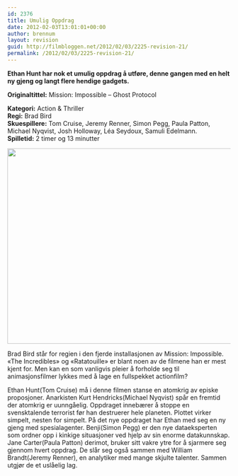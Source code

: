 ```yaml
---
id: 2376
title: Umulig Oppdrag
date: 2012-02-03T13:01:01+00:00
author: brennum
layout: revision
guid: http://filmbloggen.net/2012/02/03/2225-revision-21/
permalink: /2012/02/03/2225-revision-21/
---
```

**Ethan Hunt har nok et umulig oppdrag å utføre, denne gangen med en helt ny gjeng og langt flere hendige gadgets.** 

**<!--more-->Originaltittel:** Mission: Impossible &#8211; Ghost Protocol

  
**Kategori:** Action & Thriller  
**Regi:** Brad Bird  
**Skuespillere:** Tom Cruise, Jeremy Renner, Simon Pegg, Paula Patton, Michael Nyqvist, Josh Holloway, Léa Seydoux, Samuli Edelmann.  
**Spilletid:** 2 timer og 13 minutter

<a href="http://filmbloggen.net/?attachment_id=2325" rel="attachment wp-att-2325"><img class="alignnone size-large wp-image-2325" src="http://filmbloggen.net/wp-content/uploads//2012/02/mission-impossible-ghost-protocol-620x442.jpg" alt="" width="620" height="442" /></a>

Brad Bird står for regien i den fjerde installasjonen av Mission: Impossible. &laquo;The Incredibles&raquo; og &laquo;Ratatouille&raquo; er blant noen av de filmene han er mest kjent for. Men kan en som vanligvis pleier å forholde seg til animasjonsfilmer lykkes med å lage en fullspekket actionfilm?

Ethan Hunt(Tom Cruise) må i denne filmen stanse en atomkrig av episke proposjoner. Anarkisten Kurt Hendricks(Michael Nyqvist) spår en fremtid der atomkrig er uunngåelig. Oppdraget innebærer å stoppe en svensktalende terrorist før han destruerer hele planeten. Plottet virker simpelt, nesten for simpelt. På det nye oppdraget har Ethan med seg en ny gjeng med spesialagenter. Benji(Simon Pegg) er den nye dataeksperten som ordner opp i kinkige situasjoner ved hjelp av sin enorme datakunnskap. Jane Carter(Paula Patton) derimot, bruker sitt vakre ytre for å sjarmere seg gjennom hvert oppdrag. De slår seg også sammen med William Brandt(Jeremy Renner), en analytiker med mange skjulte talenter. Sammen utgjør de et uslåelig lag.

&nbsp;